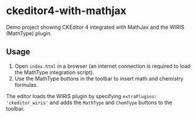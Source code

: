 # ckeditor4-with-mathjax

Demo project showing CKEditor 4 integrated with MathJax and the WIRIS (MathType) plugin.

## Usage

1. Open `index.html` in a browser (an internet connection is required to load the MathType integration script).
2. Use the MathType buttons in the toolbar to insert math and chemistry formulas.

The editor loads the WIRIS plugin by specifying `extraPlugins: 'ckeditor_wiris'` and adds the `MathType` and `ChemType` buttons to the toolbar.
